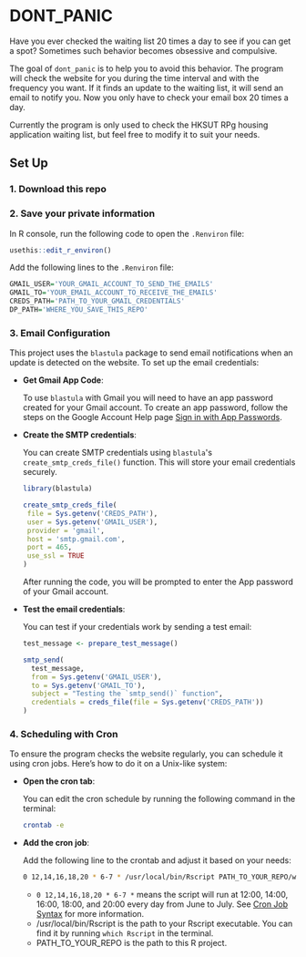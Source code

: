 # DONT_PANIC

<!-- badges: start -->

<!-- badges: end -->

Have you ever checked the waiting list 20 times a day to see if you can get a spot? Sometimes such behavior becomes obsessive and compulsive. 

The goal of `dont_panic` is to help you to avoid this behavior. The program will check the website for you during the time interval and with the frequency you want. If it finds an update to the waiting list, it will send an email to notify you. Now you only have to check your email box 20 times a day.

Currently the program is only used to check the HKSUT RPg housing application waiting list, but feel free to modify it to suit your needs.

## Set Up

### 1. Download this repo

### 2. Save your private information
In R console, run the following code to open the `.Renviron` file:
```r
usethis::edit_r_environ()
```
Add the following lines to the `.Renviron` file:
```r
GMAIL_USER='YOUR_GMAIL_ACCOUNT_TO_SEND_THE_EMAILS'
GMAIL_TO='YOUR_EMAIL_ACCOUNT_TO_RECEIVE_THE_EMAILS'
CREDS_PATH='PATH_TO_YOUR_GMAIL_CREDENTIALS'
DP_PATH='WHERE_YOU_SAVE_THIS_REPO'
````

### 3. Email Configuration

This project uses the `blastula` package to send email notifications when an update is detected on the website. To set up the email credentials:

- **Get Gmail App Code**:

  To use `blastula` with Gmail you will need to have an app password created for your Gmail account. To create an app password, follow the steps on the Google Account Help page [Sign in with App Passwords](https://support.google.com/accounts/answer/185833?hl=en).

- **Create the SMTP credentials**:
   
   You can create SMTP credentials using `blastula`'s `create_smtp_creds_file()` function. This will store your email credentials securely.

   ```r
   library(blastula)

   create_smtp_creds_file(
    file = Sys.getenv('CREDS_PATH'),
    user = Sys.getenv('GMAIL_USER'),
    provider = 'gmail',
    host = 'smtp.gmail.com',
    port = 465,
    use_ssl = TRUE
  )
   ```
   After running the code, you will be prompted to enter the App password of your Gmail account.
   
- **Test the email credentials**:

    You can test if your credentials work by sending a test email:
  
    ```r
    test_message <- prepare_test_message()
  
    smtp_send(
      test_message, 
      from = Sys.getenv('GMAIL_USER'), 
      to = Sys.getenv('GMAIL_TO'), 
      subject = "Testing the `smtp_send()` function",
      credentials = creds_file(file = Sys.getenv('CREDS_PATH'))
    )
    ```
  
### 4. Scheduling with Cron

To ensure the program checks the website regularly, you can schedule it using cron jobs. Here’s how to do it on a Unix-like system:

- **Open the cron tab**:

  You can edit the cron schedule by running the following command in the terminal:
  ```bash
  crontab -e
  ```
- **Add the cron job**:

    Add the following line to the crontab and adjust it based on your needs:
    
    ```bash
    0 12,14,16,18,20 * 6-7 * /usr/local/bin/Rscript PATH_TO_YOUR_REPO/wl_reminder.R
    ```
    
    - `0 12,14,16,18,20 * 6-7 *` means the script will run at 12:00, 14:00, 16:00, 18:00, and 20:00 every day from June to July. See [Cron Job Syntax](https://en.wikipedia.org/wiki/Cron#Overview) for more information.
  	- /usr/local/bin/Rscript is the path to your Rscript executable. You can find it by running `which Rscript` in the terminal.
  	-  PATH_TO_YOUR_REPO is the path to this R project.

